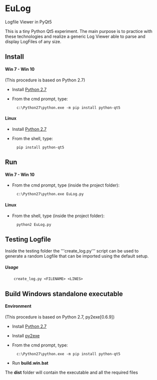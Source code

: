 # EuLog
Logfile Viewer in PyQt5

This is a tiny Python Qt5 experiment.
The main purpose is to practice with these technologies and realize a generic Log Viewer able to parse and display LogFiles of any size.

## Install
#### Win 7 - Win 10
(This procedure is based on Python 2.7)
* Install [Python 2.7](https://www.python.org/)
* From the cmd prompt, type:

        c:\Python27\python.exe -m pip install python-qt5

#### Linux
* Install [Python 2.7](https://www.python.org/)
* From the shell, type:

        pip install python-qt5

## Run
#### Win 7 - Win 10
* From the cmd prompt, type (inside the project folder):

        c:\Python27\python.exe EuLog.py

#### Linux
* From the shell, type (inside the project folder):

        python2 EuLog.py

## Testing Logfile
Inside the testing folder the '''create_log.py''' script can be used to generate a random Logfile that can be imported using the default setup.

##### Usage
        create_log.py <FILENAME> <LINES>

## Build Windows standalone executable

#### Environment
(This procedure is based on Python 2.7, py2exe[0.6.9])
* Install [Python 2.7](https://www.python.org/)
* Install [py2exe](https://sourceforge.net/projects/py2exe/files/py2exe/0.6.9/)
* From the cmd prompt, type:

        c:\Python27\python.exe -m pip install python-qt5
* Run **build.win.bat**

The **dist** folder will contain the executable and all the required files
        

